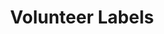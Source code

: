 ---
title: Volunteer Labels
description: Custom labels system for volunteer management and categorization
---